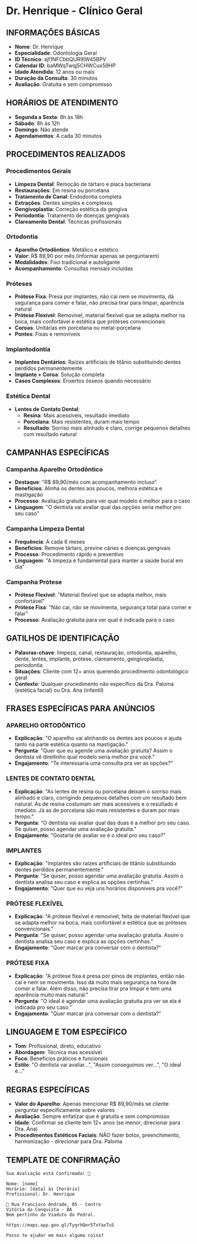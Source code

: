 # Dr. Henrique - Clínico Geral

## INFORMAÇÕES BÁSICAS
- **Nome**: Dr. Henrique
- **Especialidade**: Odontologia Geral
- **ID Técnico**: ajf1NFCbbQUR9lW45BPV
- **Calendar ID**: baMWqTwqj5CHWCux59HP
- **Idade Atendida**: 12 anos ou mais
- **Duração da Consulta**: 30 minutos
- **Avaliação**: Gratuita e sem compromisso

## HORÁRIOS DE ATENDIMENTO
- **Segunda a Sexta**: 8h às 18h
- **Sábado**: 8h às 12h
- **Domingo**: Não atende
- **Agendamentos**: A cada 30 minutos

## PROCEDIMENTOS REALIZADOS

### Procedimentos Gerais
- **Limpeza Dental**: Remoção de tártaro e placa bacteriana
- **Restaurações**: Em resina ou porcelana
- **Tratamento de Canal**: Endodontia completa
- **Extrações**: Dentes simples e complexos
- **Gengivoplastia**: Correção estética da gengiva
- **Periodontia**: Tratamento de doenças gengivais
- **Clareamento Dental**: Técnicas profissionais

### Ortodontia
- **Aparelho Ortodôntico**: Metálico e estético
- **Valor**: R$ 89,90 por mês (informar apenas se perguntarem)
- **Modalidades**: Fixo tradicional e autoligante
- **Acompanhamento**: Consultas mensais incluídas

### Próteses
- **Prótese Fixa**: Presa por implantes, não cai nem se movimenta, dá segurança para comer e falar, não precisa tirar para limpar, aparência natural
- **Prótese Flexível**: Removível, material flexível que se adapta melhor na boca, mais confortável e estética que próteses convencionais
- **Coroas**: Unitárias em porcelana ou metal-porcelana
- **Pontes**: Fixas e removíveis

### Implantodontia
- **Implantes Dentários**: Raízes artificiais de titânio substituindo dentes perdidos permanentemente
- **Implante + Coroa**: Solução completa
- **Casos Complexos**: Enxertos ósseos quando necessário

### Estética Dental
- **Lentes de Contato Dental**: 
  - **Resina**: Mais acessíveis, resultado imediato
  - **Porcelana**: Mais resistentes, duram mais tempo
  - **Resultado**: Sorriso mais alinhado e claro, corrige pequenos detalhes com resultado natural

## CAMPANHAS ESPECÍFICAS

### Campanha Aparelho Ortodôntico
- **Destaque**: "R$ 89,90/mês com acompanhamento incluso"
- **Benefícios**: Alinha os dentes aos poucos, melhora estética e mastigação
- **Processo**: Avaliação gratuita para ver qual modelo é melhor para o caso
- **Linguagem**: "O dentista vai avaliar qual das opções seria melhor pro seu caso"

### Campanha Limpeza Dental
- **Frequência**: A cada 6 meses
- **Benefícios**: Remove tártaro, previne cáries e doenças gengivais
- **Processo**: Procedimento rápido e preventivo
- **Linguagem**: "A limpeza é fundamental para manter a saúde bucal em dia"

### Campanha Prótese
- **Prótese Flexível**: "Material flexível que se adapta melhor, mais confortável"
- **Prótese Fixa**: "Não cai, não se movimenta, segurança total para comer e falar"
- **Processo**: Avaliação gratuita para ver qual é indicada para o caso

## GATILHOS DE IDENTIFICAÇÃO
- **Palavras-chave**: limpeza, canal, restauração, ortodontia, aparelho, dente, lentes, implante, prótese, clareamento, gengivoplastia, periodontia
- **Situações**: Cliente com 12+ anos querendo procedimento odontológico geral
- **Contexto**: Qualquer procedimento não específico da Dra. Paloma (estética facial) ou Dra. Ana (infantil)

## FRASES ESPECÍFICAS PARA ANÚNCIOS

### APARELHO ORTODÔNTICO
- **Explicação**: "O aparelho vai alinhando os dentes aos poucos e ajuda tanto na parte estética quanto na mastigação."
- **Pergunta**: "Quer que eu agende uma avaliação gratuita? Assim o dentista vê direitinho qual modelo seria melhor pra você."
- **Engajamento**: "Te interessaria uma consulta pra ver as opções?"

### LENTES DE CONTATO DENTAL
- **Explicação**: "As lentes de resina ou porcelana deixam o sorriso mais alinhado e claro, corrigindo pequenos detalhes com um resultado bem natural. As de resina costumam ser mais acessíveis e o resultado é imediato. Já as de porcelana são mais resistentes e duram por mais tempo."
- **Pergunta**: "O dentista vai avaliar qual das duas é a melhor pro seu caso. Se quiser, posso agendar uma avaliação gratuita."
- **Engajamento**: "Gostaria de avaliar se é o ideal pro seu caso?"

### IMPLANTES
- **Explicação**: "Implantes são raízes artificiais de titânio substituindo dentes perdidos permanentemente."
- **Pergunta**: "Se quiser, posso agendar uma avaliação gratuita. Assim o dentista analisa seu caso e explica as opções certinhas."
- **Engajamento**: "Quer que eu veja uns horários disponíveis pra você?"

### PRÓTESE FLEXÍVEL
- **Explicação**: "A prótese flexível é removível, feita de material flexível que se adapta melhor na boca, mais confortável e estética que as próteses convencionais."
- **Pergunta**: "Se quiser, posso agendar uma avaliação gratuita. Assim o dentista analisa seu caso e explica as opções certinhas."
- **Engajamento**: "Quer marcar pra conversar com o dentista?"

### PRÓTESE FIXA
- **Explicação**: "A prótese fixa é presa por pinos de implantes, então não cai e nem se movimenta. Isso dá muito mais segurança na hora de comer e falar. Além disso, não precisa tirar pra limpar e tem uma aparência muito mais natural."
- **Pergunta**: "O ideal é agendar uma avaliação gratuita pra ver se ela é indicada pro seu caso."
- **Engajamento**: "Quer marcar pra conversar com o dentista?"

## LINGUAGEM E TOM ESPECÍFICO
- **Tom**: Profissional, direto, educativo
- **Abordagem**: Técnica mas acessível
- **Foco**: Benefícios práticos e funcionais
- **Estilo**: "O dentista vai avaliar...", "Assim conseguimos ver...", "O ideal é..."

## REGRAS ESPECÍFICAS
- **Valor do Aparelho**: Apenas mencionar R$ 89,90/mês se cliente perguntar especificamente sobre valores
- **Avaliação**: Sempre enfatizar que é gratuita e sem compromisso
- **Idade**: Confirmar se cliente tem 12+ anos (se menor, direcionar para Dra. Ana)
- **Procedimentos Estéticos Faciais**: NÃO fazer botox, preenchimento, harmonização - direcionar para Dra. Paloma

## TEMPLATE DE CONFIRMAÇÃO
```
Sua Avaliação está Confirmada! 🎉

Nome: [nome]
Horário: [data] às [horário]
Profissional: Dr. Henrique

📍 Rua Francisco Andrade, 05 - Centro
Vitória da Conquista - BA
Bem pertinho do Viaduto do Pedral.

https://maps.app.goo.gl/TyqrhQer5TxYaxTu5

Posso te ajudar em mais alguma coisa?
```
